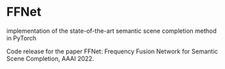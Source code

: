 # FFNet
implementation of the state-of-the-art semantic scene completion method in PyTorch

Code release for the paper FFNet: Frequency Fusion Network for Semantic Scene Completion, AAAI 2022.
